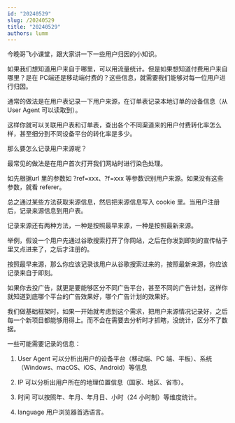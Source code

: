 ```yaml
---
id: "20240529"
slug: /20240529
title: "20240529"
authors: lumm
---
```

今晚哥飞小课堂，跟大家讲一下一些用户归因的小知识。

如果我们想知道用户来自于哪里，可以用流量统计。但是如果想知道付费用户来自哪里？是在 PC端还是移动端付费的？这些信息，就需要我们能够对每一位用户进行归因。

通常的做法是在用户表记录一下用户来源，在订单表记录本地订单的设备信息（从 User Agent 可以读取到）。

这样你就可以关联用户表和订单表，查出各个不同渠道来的用户付费转化率怎么样，甚至细分到不同设备平台的转化率是多少。

那么要怎么记录用户来源呢？

最常见的做法是在用户首次打开我们网站时进行染色处理。

如先根据url 里的参数如 ?ref=xxx、?f=xxx 等参数识别用户来源。如果没有这些参数，就看 referer。

总之通过某些方法获取来源信息，然后把来源信息写入 cookie 里。当用户注册后，记录来源信息到用户表。

记录来源还有两种方法，一种是按照最早来源，一种是按照最新来源。

举例，假设一个用户先通过谷歌搜索打开了你网站，之后在你发到即刻的宣传帖子里又点进来了，之后才注册的。

按照最早来源，那么你应该记录该用户从谷歌搜索过来的，按照最新来源，你应该记录来自于即刻。

如果你去投广告，就更是要能够区分不同广告平台，甚至不同的广告计划，这样你就知道到底哪个平台的广告效果好，哪个广告计划的效果好。

我们做基础框架时，如果一开始就考虑到这个需求，把用户来源情况记录好，之后每一个新项目都能够用得上。而不会在需要去分析时才抓瞎，没统计，区分不了数据。

一些可能需要记录的信息：
1. User Agent
可以分析出用户的设备平台（移动端、PC 端、平板）、系统（Windows、macOS、iOS、Android）等信息

2. IP
可以分析出用户所在的地理位置信息（国家、地区、省市）。

3. 时间
可以按照年、年月、年月日、小时（24 小时制）等维度统计。

4. language
用户浏览器首选语言。